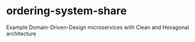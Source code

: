 # ordering-system-share
Example Domain-Driven-Design microservices with Clean and Hexagonal architecture
